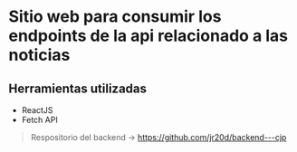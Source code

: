 # Sitio web para consumir los endpoints de la api relacionado a las noticias
## Herramientas utilizadas
* ReactJS
* Fetch API

> Respositorio del backend -> https://github.com/jr20d/backend---cjp
